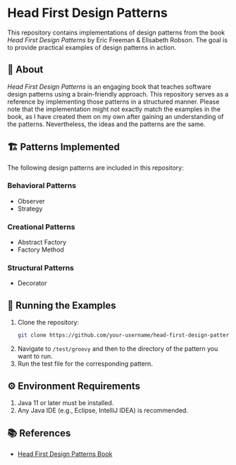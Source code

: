 # Head First Design Patterns

This repository contains implementations of design patterns from the book *Head First Design Patterns* by Eric Freeman &
Elisabeth Robson. The goal is to provide practical examples of design patterns in action.

## 📖 About

*Head First Design Patterns* is an engaging book that teaches software design patterns using a brain-friendly approach.
This repository serves as a reference by implementing those patterns in a structured manner.
Please note that the implementation might not exactly match the examples in the book, as I have created them on my own
after gaining an understanding of the patterns. Nevertheless, the ideas and the patterns are the same.

## 🏗️ Patterns Implemented

The following design patterns are included in this repository:

### Behavioral Patterns

- Observer
- Strategy

### Creational Patterns

- Abstract Factory
- Factory Method

### Structural Patterns

- Decorator

## 🚀 Running the Examples

1. Clone the repository:
   ```sh
   git clone https://github.com/your-username/head-first-design-patterns.git
   ```
2. Navigate to `/test/groovy` and then to the directory of the pattern you want to run.
3. Run the test file for the corresponding pattern.

## ⚙️ Environment Requirements

1. Java 11 or later must be installed.
2. Any Java IDE (e.g., Eclipse, IntelliJ IDEA) is recommended.

## 📚 References

- [Head First Design Patterns Book](https://www.oreilly.com/library/view/head-first-design/9781492077992/)